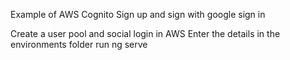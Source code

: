 Example of AWS Cognito Sign up and sign with google sign in

Create a user pool and social login in AWS
Enter the details in the environments folder
run ng serve
